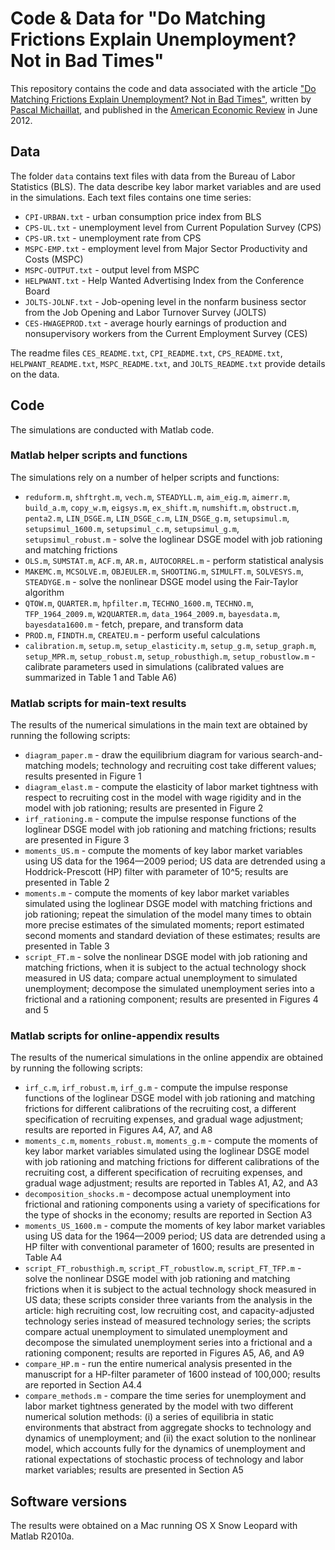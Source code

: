 # Code & Data for "Do Matching Frictions Explain Unemployment? Not in Bad Times"

This repository contains the code and data associated with the article ["Do Matching Frictions Explain Unemployment? Not in Bad Times"](https://www.pascalmichaillat.org/1.html), written by [Pascal Michaillat](https://www.pascalmichaillat.org), and published in the [American Economic Review](https://doi.org/10.1257/aer.102.4.1721) in June 2012.

## Data

The folder `data` contains text files with data from the Bureau of Labor Statistics (BLS). The data describe key labor market variables and are used in the simulations. Each text files contains one time series:

* `CPI-URBAN.txt` - urban consumption price index from BLS
* `CPS-UL.txt` - unemployment level from Current Population Survey (CPS)
* `CPS-UR.txt` - unemployment rate from CPS
* `MSPC-EMP.txt` - employment level from Major Sector Productivity and
Costs (MSPC)
* `MSPC-OUTPUT.txt` - output level from MSPC
* `HELPWANT.txt` - Help Wanted Advertising Index from the Conference
Board
* `JOLTS-JOLNF.txt` - Job-opening level in the nonfarm business sector from
the Job Opening and Labor Turnover Survey (JOLTS)
* `CES-HWAGEPROD.txt` - average hourly earnings of production and  nonsupervisory workers from the Current Employment Survey (CES)

The readme files `CES_README.txt`, `CPI_README.txt`, `CPS_README.txt`, `HELPWANT_README.txt`, `MSPC_README.txt`, and `JOLTS_README.txt` provide details on the data.

## Code

The simulations are conducted with Matlab code.

### Matlab helper scripts and functions

The simulations rely on a number of helper scripts and functions:

* `reduform.m`, `shftrght.m`, `vech.m`, `STEADYLL.m`, `aim_eig.m`, `aimerr.m`, `build_a.m`, `copy_w.m`, `eigsys.m`, `ex_shift.m`, `numshift.m`, `obstruct.m`, `penta2.m`, `LIN_DSGE.m`, `LIN_DSGE_c.m`, `LIN_DSGE_g.m`, `setupsimul.m`, `setupsimul_1600.m`, `setupsimul_c.m`, `setupsimul_g.m`, `setupsimul_robust.m` - solve the loglinear DSGE model with job rationing and matching frictions
* `OLS.m`, `SUMSTAT.m`, `ACF.m`, `AR.m,` `AUTOCORREL.m` - perform statistical analysis
* `MAKEMC.m`, `MCSOLVE.m`, `OBJEULER.m`, `SHOOTING.m`, `SIMULFT.m`, `SOLVESYS.m`, `STEADYGE.m` - solve the nonlinear DSGE model using the Fair-Taylor algorithm
* `QTOW.m`, `QUARTER.m`, `hpfilter.m`, `TECHNO_1600.m`, `TECHNO.m`, `TFP_1964_2009.m`, `W2QUARTER.m`, `data_1964_2009.m`, `bayesdata.m`, `bayesdata1600.m` -  fetch, prepare, and transform data
* `PROD.m`, `FINDTH.m`, `CREATEU.m` - perform useful calculations
* `calibration.m`, `setup.m`, `setup_elasticity.m`, `setup_g.m`, `setup_graph.m`, `setup_MPR.m`, `setup_robust.m`, `setup_robusthigh.m`, `setup_robustlow.m` - calibrate parameters used in simulations (calibrated values are summarized in Table 1 and Table A6)

### Matlab scripts for main-text results

The results of the numerical simulations in the main text are obtained by running the following scripts:

* `diagram_paper.m` - draw the equilibrium diagram for various search-and-matching models; technology and recruiting cost take different values; results presented in Figure 1
* `diagram_elast.m` - compute the elasticity of labor market tightness with respect to recruiting cost in the model with wage rigidity and in the model with job rationing; results are presented in Figure 2
* `irf_rationing.m` - compute the impulse response functions of the loglinear DSGE model with job rationing and matching frictions; results are presented in Figure 3
* `moments_US.m` - compute the moments of key labor market variables using US data for the 1964—2009 period; US data are detrended using a Hoddrick-Prescott (HP) filter with parameter of 10^5; results are presented in Table 2
* `moments.m` - compute the moments of key labor market variables simulated using the loglinear DSGE model with matching frictions and job rationing; repeat the simulation of the model many times to obtain more precise estimates of the simulated moments; report estimated second moments and standard deviation of these estimates; results are presented in Table 3
* `script_FT.m` - solve the nonlinear DSGE model with job rationing and matching frictions, when it is subject to the actual technology shock measured in US data; compare actual unemployment to simulated unemployment; decompose the simulated unemployment series into a frictional and a rationing component; results are presented in Figures 4 and 5

### Matlab scripts for online-appendix results

The results of the numerical simulations in the online appendix are obtained by running the following scripts:

* `irf_c.m`, `irf_robust.m`, `irf_g.m` - compute the impulse response functions of the loglinear DSGE model with job rationing and matching frictions for different calibrations of the recruiting cost, a different specification of recruiting expenses, and gradual wage adjustment; results are reported in Figures A4, A7, and A8
* `moments_c.m`, `moments_robust.m`, `moments_g.m` - compute the moments of key labor market variables simulated using the loglinear DSGE model with job rationing and matching frictions for different calibrations of the recruiting cost, a different specification of recruiting expenses, and gradual wage adjustment; results are reported in Tables A1, A2, and A3
* `decomposition_shocks.m` - decompose actual unemployment into frictional and rationing components using a variety of specifications for the type of shocks in the economy; results are reported in Section A3
* `moments_US_1600.m` - compute the moments of key labor market variables using US data for the 1964—2009 period; US data are detrended using a HP filter with conventional parameter of 1600; results are presented in Table A4
* `script_FT_robusthigh.m`, `script_FT_robustlow.m`, `script_FT_TFP.m` - solve the nonlinear DSGE model with job rationing and matching frictions when it is subject to the actual technology shock measured in US data; these scripts consider three variants from the analysis in the article: high recruiting cost, low recruiting cost, and capacity-adjusted technology series instead of measured technology series; the scripts compare actual unemployment to simulated unemployment and decompose the simulated unemployment series into a frictional and a rationing component; results are reported in Figures A5, A6, and A9
* `compare_HP.m` - run the entire numerical analysis presented in the manuscript for a  HP-filter parameter of 1600 instead of 100,000; results are reported in Section A4.4
* `compare_methods.m` - compare the time series for unemployment and labor market tightness generated by the model with two different numerical solution methods: (i) a series of equilibria in static environments that abstract from aggregate shocks to technology and dynamics of unemployment; and (ii) the exact solution to the nonlinear model, which accounts fully for the dynamics of unemployment and rational expectations of stochastic process of technology and labor market variables; results are presented in Section A5

## Software versions

The results were obtained on a Mac running OS X Snow Leopard with Matlab R2010a.